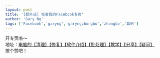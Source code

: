 ```yaml
---
layout: post
title: '[题外话] 笔者我的Facebook专页'
author: 'Gary Ng'
tags: ['Facebook','garyng','garyngzhongbo','zhongbo','其他']
---
```


开专页咯～  
地址：[电脑的【清理】【修复】【软件介绍】【批处理】【教学】【分享】【疑问】](http://www.facebook.com/iambatching)  
按个赞吧！
